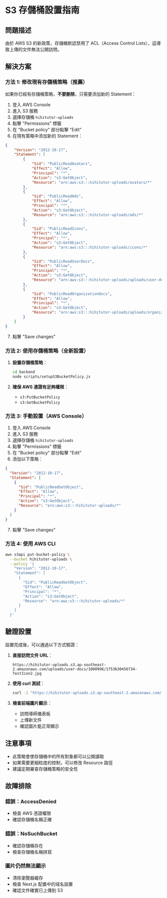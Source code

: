 # S3 存儲桶設置指南

## 問題描述

由於 AWS S3 的新政策，存儲桶默認禁用了 ACL（Access Control Lists），這導致上傳的文件無法公開訪問。

## 解決方案

### 方法 1: 修改現有存儲桶策略（推薦）

如果你已經有存儲桶策略，**不要刪除**，只需要添加新的 Statement：

1. 登入 AWS Console
2. 進入 S3 服務
3. 選擇存儲桶 `hihitutor-uploads`
4. 點擊 "Permissions" 標籤
5. 在 "Bucket policy" 部分點擊 "Edit"
6. 在現有策略中添加新的 Statement：

```json
{
    "Version": "2012-10-17",
    "Statement": [
        {
            "Sid": "PublicReadAvatars",
            "Effect": "Allow",
            "Principal": "*",
            "Action": "s3:GetObject",
            "Resource": "arn:aws:s3:::hihitutor-uploads/avatars/*"
        },
        {
            "Sid": "PublicReadAds",
            "Effect": "Allow",
            "Principal": "*",
            "Action": "s3:GetObject",
            "Resource": "arn:aws:s3:::hihitutor-uploads/ads/*"
        },
        {
            "Sid": "PublicReadIcons",
            "Effect": "Allow",
            "Principal": "*",
            "Action": "s3:GetObject",
            "Resource": "arn:aws:s3:::hihitutor-uploads/icons/*"
        },
        {
            "Sid": "PublicReadUserDocs",
            "Effect": "Allow",
            "Principal": "*",
            "Action": "s3:GetObject",
            "Resource": "arn:aws:s3:::hihitutor-uploads/uploads/user-docs/*"
        },
        {
            "Sid": "PublicReadOrganizationDocs",
            "Effect": "Allow",
            "Principal": "*",
            "Action": "s3:GetObject",
            "Resource": "arn:aws:s3:::hihitutor-uploads/uploads/organization-docs/*"
        }
    ]
}
```

7. 點擊 "Save changes"

### 方法 2: 使用存儲桶策略（全新設置）

1. **設置存儲桶策略**：
   ```bash
   cd backend
   node scripts/setupS3BucketPolicy.js
   ```

2. **確保 AWS 憑證有足夠權限**：
   - `s3:PutBucketPolicy`
   - `s3:GetBucketPolicy`

### 方法 3: 手動設置（AWS Console）

1. 登入 AWS Console
2. 進入 S3 服務
3. 選擇存儲桶 `hihitutor-uploads`
4. 點擊 "Permissions" 標籤
5. 在 "Bucket policy" 部分點擊 "Edit"
6. 添加以下策略：

```json
{
  "Version": "2012-10-17",
  "Statement": [
    {
      "Sid": "PublicReadGetObject",
      "Effect": "Allow",
      "Principal": "*",
      "Action": "s3:GetObject",
      "Resource": "arn:aws:s3:::hihitutor-uploads/*"
    }
  ]
}
```

7. 點擊 "Save changes"

### 方法 4: 使用 AWS CLI

```bash
aws s3api put-bucket-policy \
  --bucket hihitutor-uploads \
  --policy '{
    "Version": "2012-10-17",
    "Statement": [
      {
        "Sid": "PublicReadGetObject",
        "Effect": "Allow",
        "Principal": "*",
        "Action": "s3:GetObject",
        "Resource": "arn:aws:s3:::hihitutor-uploads/*"
      }
    ]
  }'
```

## 驗證設置

設置完成後，可以通過以下方式驗證：

1. **直接訪問文件 URL**：
   ```
   https://hihitutor-uploads.s3.ap-southeast-2.amazonaws.com/uploads/user-docs/1000996/1753630456734-TestIcon2.jpg
   ```

2. **使用 curl 測試**：
   ```bash
   curl -I "https://hihitutor-uploads.s3.ap-southeast-2.amazonaws.com/uploads/user-docs/1000996/1753630456734-TestIcon2.jpg"
   ```

3. **檢查前端圖片顯示**：
   - 訪問導師儀表板
   - 上傳新文件
   - 確認圖片能正常顯示

## 注意事項

- 此策略會使存儲桶中的所有對象都可以公開讀取
- 如果需要更細粒度的控制，可以修改 Resource 路徑
- 建議定期審查存儲桶策略的安全性

## 故障排除

### 錯誤：AccessDenied
- 檢查 AWS 憑證權限
- 確認存儲桶名稱正確

### 錯誤：NoSuchBucket
- 確認存儲桶存在
- 檢查存儲桶名稱拼寫

### 圖片仍然無法顯示
- 清除瀏覽器緩存
- 檢查 Next.js 配置中的域名設置
- 確認文件確實已上傳到 S3 